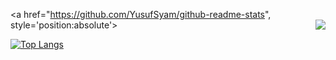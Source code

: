 <a href="https://github.com/YusufSyam/github-readme-stats", style='position:absolute'>
  <img align="right" src="https://github-readme-stats.vercel.app/api?username=YusufSyam&show_icons=true&include_all_commits=true&count_private=true&theme=buefy" />
</a>

<!-- [![GitHub stats](https://github-readme-stats.vercel.app/api?username=YusufSyam&show_icons=true&include_all_commits=true&count_private=true&theme=buefy)](https://github.com/YusufSyam/github-readme-stats) -->


[![Top Langs](https://github-readme-stats.vercel.app/api/top-langs/?username=YusufSyam&langs_count=10&theme=buefy&hide_border=true&hide=jupyter%20notebook&layout=compact)](https://github.com/anuraghazra/github-readme-stats)
